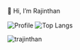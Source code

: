 👋 Hi, I’m Rajinthan


<!---
trajinthan/trajinthan is a ✨ special ✨ repository because its `README.md` (this file) appears on your GitHub profile.
You can click the Preview link to take a look at your changes.
--->


  <img alt="Profile" align="center" src="https://github-readme-stats.vercel.app/api?username=trajinthan&count_private=true&show_icons=true&custom_title=My%20Github%20Statistics&include_all_commits=true" />

  <img alt="Top Langs" align="center" src="https://github-readme-stats.vercel.app/api/top-langs/?username=trajinthan&include_all_commits=true&langs_count=9&layout=compact&hide=SCSS,Less" />

<p><img align="center" src="https://github-readme-streak-stats.herokuapp.com/?user=trajinthan" alt="trajinthan"/></p> 

